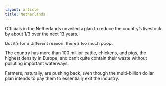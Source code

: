 ```yaml
---
layout: article
title: Netherlands
---
```

Officials in the Netherlands unveiled a plan to reduce the country’s livestock by about 1/3 over the next 13 years.

But it’s for a different reason: there’s too much poop.

The country has more than 100 million cattle, chickens, and pigs, the highest density in Europe, and can’t quite contain their waste without polluting important waterways.

Farmers, naturally, are pushing back, even though the multi-billion dollar plan intends to pay them to essentially exit the industry.